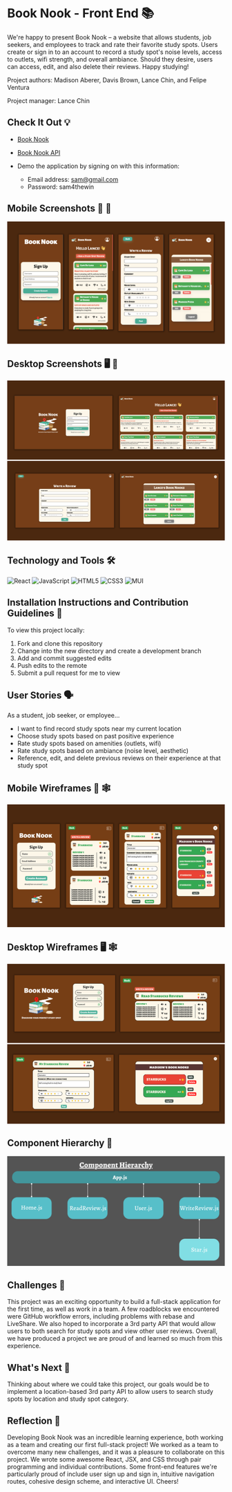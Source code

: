 # Book Nook - Front End 📚
We're happy to present Book Nook – a website that allows students, job seekers, and employees to track and rate their favorite study spots. Users create or sign in to an account to record a study spot's noise levels, access to outlets, wifi strength, and overall ambiance. Should they desire, users can access, edit, and also delete their reviews. Happy studying!

Project authors: Madison Aberer, Davis Brown, Lance Chin, and Felipe Ventura

Project manager: Lance Chin

## Check It Out 💡 
- [Book Nook](https://book-nooks.netlify.app/)
- [Book Nook API](https://book-nook-back-end-production.up.railway.app)

- Demo the application by signing on with this information:
    - Email address: sam@gmail.com
    - Password: sam4thewin

## Mobile Screenshots 📱 📸
![Page 1](/screenshots/mobile/screenshot-m1.png)

## Desktop Screenshots 🖥 📸
![Page 1](/screenshots/desktop/screenshot-d1.png)
![Page 2](/screenshots/desktop/screenshot-d2.png)

## Technology and Tools 🛠
![React](https://img.shields.io/badge/react-%2320232a.svg?style=for-the-badge&logo=react&logoColor=%2361DAFB)
![JavaScript](https://img.shields.io/badge/JavaScript-F7DF1E?style=for-the-badge&logo=javascript&logoColor=black)
![HTML5](https://img.shields.io/badge/html5-%23E34F26.svg?style=for-the-badge&logo=html5&logoColor=white)
![CSS3](https://img.shields.io/badge/css3-%231572B6.svg?style=for-the-badge&logo=css3&logoColor=white)
![MUI](https://img.shields.io/badge/MUI-%230081CB.svg?style=for-the-badge&logo=mui&logoColor=white)
## Installation Instructions and Contribution Guidelines 📲
To view this project locally:
1. Fork and clone this repository
2. Change into the new directory and create a development branch 
3. Add and commit suggested edits
4. Push edits to the remote
5. Submit a pull request for me to view

## User Stories 🗣
As a student, job seeker, or employee...
- I want to find record study spots near my current location
- Choose study spots based on past positive experience
- Rate study spots based on amenities (outlets, wifi)
- Rate study spots based on ambiance (noise level, aesthetic)
- Reference, edit, and delete previous reviews on their experience at that study spot

## Mobile Wireframes 📱 🕸 
![Page 1](/planning/wireframes/mobile/wireframe-m1.png)
## Desktop Wireframes 🖥 🕸 
![Page 1](/planning/wireframes/desktop/wireframe-d1.png)
![Page 2](/planning/wireframes/desktop/wireframe-d2.png)

## Component Hierarchy :jigsaw:
![Component Hierarchy](/planning/component-hierarchy/ch.png)

## Challenges 💪
This project was an exciting opportunity to build a full-stack application for the first time, as well as work in a team. A few roadblocks we encountered were GitHub workflow errors, including problems with rebase and LiveShare. We also hoped to incorporate a 3rd party API that would allow users to both search for study spots and view other user reviews. Overall, we have produced a project we are proud of and learned so much from this experience.

## What's Next 🏁
Thinking about where we could take this project, our goals would be to implement a location-based 3rd party API to allow users to search study spots by location and study spot category.

## Reflection 🙌
Developing Book Nook was an incredible learning experience, both working as a team and creating our first full-stack project! We worked as a team to overcome many new challenges, and it was a pleasure to collaborate on this project. We wrote some awesome React, JSX, and CSS through pair programming and individual contributions. Some front-end features we're particularly proud of include user sign up and sign in, intuitive navigation routes, cohesive design scheme, and interactive UI. Cheers!